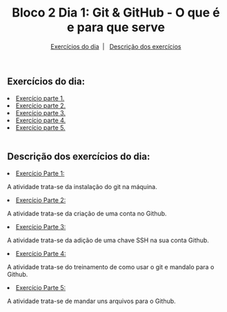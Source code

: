 <h1 align="center">Bloco 2 Dia 1: Git & GitHub - O que é e para que serve</h1>

<p align="center">
  <a href="#exercicio">Exercícios do dia</a>&nbsp;&nbsp;|&nbsp;&nbsp;
  <a href="#descricao">Descrição dos exercícios</a>
</p>

</br>
<h2 id="exercicio">Exercícios do dia:</h2>

<li><a href="#part_1">Exercício parte 1.</a></li>
<li><a href="#part_2">Exercício parte 2.</a></li>
<li><a href="#part_3">Exercício parte 3.</a></li>
<li><a href="#part_4">Exercício parte 4.</a></li>
<li><a href="#part_5">Exercício parte 5.</a></li>

</br>
<h2 id="descricao">Descrição dos exercícios do dia:</h2>

<li id="part_1"><a href="Bloco_2/Dia_1/part_1.txt">Exercício Parte 1:</a></li>
<p>A atividade trata-se da instalação do git na máquina.</p>

<li id="part_2"><a href="Bloco_2/Dia_1/part_2.txt">Exercício Parte 2:</a></li>
<p>A atividade trata-se da criação de uma conta no Github.</p>

<li id="part_3"><a href="Bloco_2/Dia_1/part_3.txt">Exercício Parte 3:</a></li>
<p>A atividade trata-se da adição de uma chave SSH na sua conta Github.</p>

<li id="part_4"><a href="Bloco_2/Dia_1/part_4.txt">Exercício Parte 4:</a></li>
<p>A atividade trata-se do treinamento de como usar o git e mandalo para o Github.</p>

<li id="part_5"><a href="Bloco_2/Dia_1/part_5.txt">Exercício Parte 5:</a></li>
<p>A atividade trata-se de mandar uns arquivos para o Github.</p>
